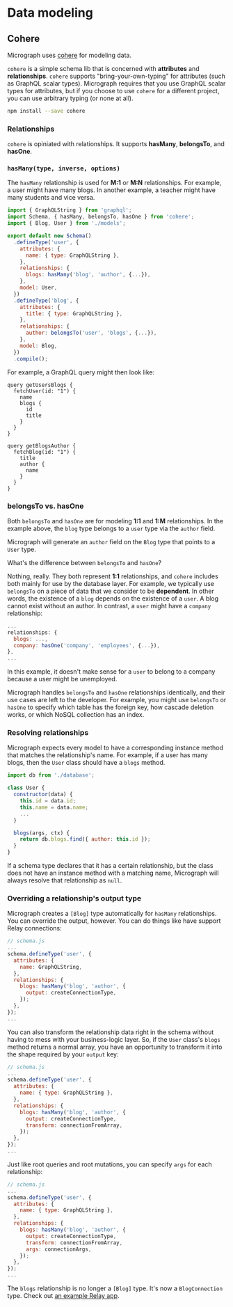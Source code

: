 # Data modeling

## Cohere
Micrograph uses [cohere](https://github.com/directlyio/cohere) for modeling data.

`cohere` is a simple schema lib that is concerned with **attributes** and **relationships**. `cohere` supports "bring-your-own-typing" for attributes (such as GraphQL scalar types). Micrograph requires that you use GraphQL scalar types for attributes, but if you choose to use `cohere` for a different project, you can use arbitrary typing (or none at all).

```sh
npm install --save cohere
```

### Relationships
`cohere` is opiniated with relationships. It supports **hasMany**, **belongsTo**, and **hasOne**.

### `hasMany(type, inverse, options)`
The `hasMany` relationship is used for **M:1** or **M:N** relationships. For example, a user might have many blogs. In another example, a teacher might have many students and vice versa.

```javascript
import { GraphQLString } from 'graphql';
import Schema, { hasMany, belongsTo, hasOne } from 'cohere';
import { Blog, User } from './models';

export default new Schema()
  .defineType('user', {
    attributes: {
      name: { type: GraphQLString },
    },
    relationships: {
      blogs: hasMany('blog', 'author', {...}),
    },
    model: User,
  })
  .defineType('blog', {
    attributes: {
      title: { type: GraphQLString },
    },
    relationships: {
      author: belongsTo('user', 'blogs', {...}),
    },
    model: Blog,
  })
  .compile();
```

For example, a GraphQL query might then look like:

```
query getUsersBlogs {
  fetchUser(id: "1") {
    name
    blogs {
      id
      title
    }
  }
}

query getBlogsAuthor {
  fetchBlog(id: "1") {
    title
    author {
      name
    }
  }
}
```

### belongsTo vs. hasOne
Both `belongsTo` and `hasOne` are for modeling **1:1** and **1:M** relationships. In the example above, the `blog` type belongs to a `user` type via the `author` field.

Micrograph will generate an `author` field on the `Blog` type that points to a `User` type.

What's the difference between `belongsTo` and `hasOne`?

Nothing, really. They both represent **1:1** relationships, and `cohere` includes both mainly for use by the database layer. For example, we typically use `belongsTo` on a piece of data that we consider to be **dependent**. In other words, the existence of a `blog` depends on the existence of a `user`. A blog cannot exist without an author. In contrast, a `user` might have a `company` relationship:
```javascript
...
relationships: {
  blogs: ...,
  company: hasOne('company', 'employees', {...}),
},
...
```
In this example, it doesn't make sense for a `user` to belong to a company because a user might be unemployed.

Micrograph handles `belongsTo` and `hasOne` relationships identically, and their use cases are left to the developer. For example, you might use `belongsTo` or `hasOne` to specify which table has the foreign key, how cascade deletion works, or which NoSQL collection has an index.

### Resolving relationships
Micrograph expects every model to have a corresponding instance method that matches the relationship's name. For example, if a user has many blogs, then the `User` class should have a `blogs` method.

```js
import db from './database';

class User {
  constructor(data) {
    this.id = data.id;
    this.name = data.name;
    ...
  }

  blogs(args, ctx) {
    return db.blogs.find({ author: this.id });
  }
}
```

If a schema type declares that it has a certain relationship, but the class does not have an instance method with a matching name, Micrograph will always resolve that relationship as `null`.

### Overriding a relationship's output type
Micrograph creates a `[Blog]` type automatically for `hasMany` relationships. You can override the output, however. You can do things like have support Relay connections:

```js
// schema.js
...
schema.defineType('user', {
  attributes: {
    name: GraphQLString,
  },
  relationships: {
    blogs: hasMany('blog', 'author', {
      output: createConnectionType,
    });
  },
});
...
```

You can also transform the relationship data right in the schema without having to mess with your business-logic layer. So, if the `User` class's `blogs` method returns a normal array, you have an opportunity to transform it into the shape required by your `output` key:

```js
// schema.js
...
schema.defineType('user', {
  attributes: {
    name: { type: GraphQLString },
  },
  relationships: {
    blogs: hasMany('blog', 'author', {
      output: createConnectionType,
      transform: connectionFromArray,
    });
  },
});
...
```

Just like root queries and root mutations, you can specify `args` for each relationship:

```js
// schema.js
...
schema.defineType('user', {
  attributes: {
    name: { type: GraphQLString },
  },
  relationships: {
    blogs: hasMany('blog', 'author', {
      output: createConnectionType,
      transform: connectionFromArray,
      args: connectionArgs,
    });
  },
});
...
```

The `blogs` relationship is no longer a `[Blog]` type. It's now a `BlogConnection` type. Check out [an example Relay app](https://github.com/dylnslck/micrograph/tree/master/example/relay).
